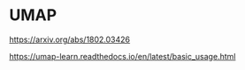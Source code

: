 # UMAP

https://arxiv.org/abs/1802.03426

https://umap-learn.readthedocs.io/en/latest/basic_usage.html
